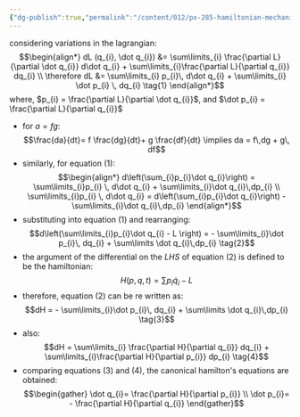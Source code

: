 ```yaml
---
{"dg-publish":true,"permalink":"/content/012/px-285-hamiltonian-mechanics-and-fluid-dynamics/f-hamilton-s-equations/px-285-f1-hamilton-s-equations/","created":"2024-11-25T10:50:32.000+00:00","updated":"2024-11-26T12:59:34.136+00:00"}
---
```


considering variations in the lagrangian: 
$$\begin{align*}
	dL (q_{i}, \dot q_{i}) &= \sum\limits_{i} \frac{\partial L}{\partial \dot q_{i}} d\dot q_{i} + \sum\limits_{i}\frac{\partial L}{\partial q_{i}} dq_{i} \\
	\therefore dL &= \sum\limits_{i} p_{i}\, d\dot q_{i} + \sum\limits_{i} \dot p_{i} \, dq_{i} \tag{1}
\end{align*}$$
	where, $p_{i} = \frac{\partial L}{\partial \dot q_{i}}$, and $\dot p_{i} = \frac{\partial L}{\partial q_{i}}$
- for $a = fg:$ 
$$\frac{da}{dt}= f \frac{dg}{dt}+ g \frac{df}{dt} \implies da = f\,dg + g\, df$$
- similarly, for equation $(1):$ 
$$\begin{align*}
	d\left(\sum_{i}p_{i}\dot q_{i}\right) = \sum\limits_{i}p_{i} \, d\dot q_{i} + \sum\limits_{i}\dot q_{i}\,dp_{i} \\
	\sum\limits_{i}p_{i} \, d\dot q_{i}  = d\left(\sum_{i}p_{i}\dot q_{i}\right) - \sum\limits_{i}\dot q_{i}\,dp_{i}
\end{align*}$$
- substituting into equation $(1)$ and rearranging: 
$$d\left(\sum\limits_{i}p_{i}\dot q_{i} - L \right) =  - \sum\limits_{i}\dot p_{i}\, dq_{i} + \sum\limits \dot q_{i}\,dp_{i} \tag{2}$$
- the argument of the differential on the $LHS$  of equation $(2)$ is defined to be the hamiltonian: 
$$H(p,q,t) = \sum\limits p_{i}\dot q_{i}- L$$
- therefore, equation $(2)$ can be re written as: 
$$dH =  - \sum\limits_{i}\dot p_{i}\, dq_{i} + \sum\limits \dot q_{i}\,dp_{i} \tag{3}$$
- also: 
$$dH = \sum\limits_{i} \frac{\partial H}{\partial q_{i}} dq_{i} + \sum\limits_{i}\frac{\partial H}{\partial p_{i}} dp_{i} \tag{4}$$
- comparing equations $(3)$ and $(4)$, the canonical hamilton's equations are obtained:  
$$\begin{gather}
	\dot q_{i}= \frac{\partial H}{\partial p_{i}} \\
	\dot p_{i}= - \frac{\partial H}{\partial q_{i}} 
\end{gather}$$

